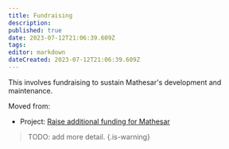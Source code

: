 ```yaml
---
title: Fundraising
description: 
published: true
date: 2023-07-12T21:06:39.609Z
tags: 
editor: markdown
dateCreated: 2023-07-12T21:06:39.609Z
---
```


This involves fundraising to sustain Mathesar's development and maintenance.

Moved from:
- Project: [Raise additional funding for Mathesar](/en/projects/funding)

> TODO: add more detail.
{.is-warning}
